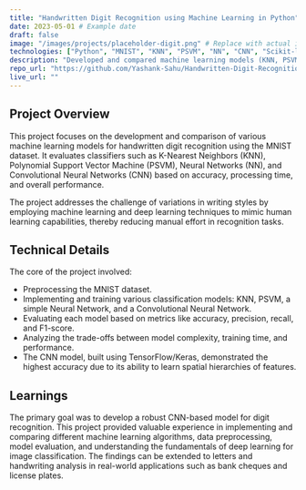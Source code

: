 ```yaml
---
title: "Handwritten Digit Recognition using Machine Learning in Python"
date: 2023-05-01 # Example date
draft: false
image: "/images/projects/placeholder-digit.png" # Replace with actual image
technologies: ["Python", "MNIST", "KNN", "PSVM", "NN", "CNN", "Scikit-learn", "TensorFlow/Keras"]
description: "Developed and compared machine learning models (KNN, PSVM, NN, CNN) for handwritten digit recognition using the MNIST dataset."
repo_url: "https://github.com/Yashank-Sahu/Handwritten-Digit-Recognition"
live_url: ""
---
```


## Project Overview
This project focuses on the development and comparison of various machine learning models for handwritten digit recognition using the MNIST dataset. It evaluates classifiers such as K-Nearest Neighbors (KNN), Polynomial Support Vector Machine (PSVM), Neural Networks (NN), and Convolutional Neural Networks (CNN) based on accuracy, processing time, and overall performance.

The project addresses the challenge of variations in writing styles by employing machine learning and deep learning techniques to mimic human learning capabilities, thereby reducing manual effort in recognition tasks.

## Technical Details
The core of the project involved:
* Preprocessing the MNIST dataset.
* Implementing and training various classification models: KNN, PSVM, a simple Neural Network, and a Convolutional Neural Network.
* Evaluating each model based on metrics like accuracy, precision, recall, and F1-score.
* Analyzing the trade-offs between model complexity, training time, and performance.
* The CNN model, built using TensorFlow/Keras, demonstrated the highest accuracy due to its ability to learn spatial hierarchies of features.

## Learnings
The primary goal was to develop a robust CNN-based model for digit recognition. This project provided valuable experience in implementing and comparing different machine learning algorithms, data preprocessing, model evaluation, and understanding the fundamentals of deep learning for image classification. The findings can be extended to letters and handwriting analysis in real-world applications such as bank cheques and license plates.